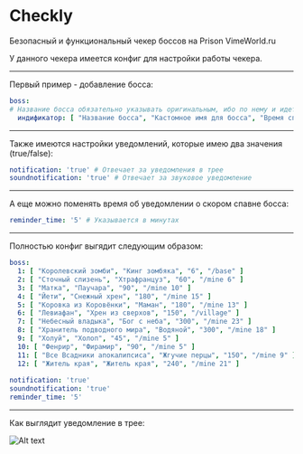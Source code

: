 # Checkly
Безопасный и функциональный чекер боссов на Prison VimeWorld.ru

У данного чекера имеется конфиг для настройки работы чекера. 
___
Первый пример - добавление босса:
```yaml
boss:
# Название босса обязательно указывать оригинальным, ибо по нему и идет поиск
  индификатор: [ "Название босса", "Кастомное имя для босса", "Время спавна в минутах", "Локация где спавнится" ] 
```
___
Также имеются настройки уведомлений, которые имею два значения (true/false):
```yaml
notification: 'true' # Отвечает за уведомления в трее
soundnotification: 'true' # Отвечает за звуковое уведомление
```
___
А еще можно поменять время об уведомлении о скором спавне босса:
```yaml
reminder_time: '5' # Указывается в минутах
```
___
Полностью конфиг выгядит следующим образом:

```yaml
boss:
  1: [ "Королевский зомби", "Кинг зомбяка", "6", "/base" ]
  2: [ "Сточный слизень", "Хтрафранцуз", "60", "/mine 6" ]
  3: [ "Матка", "Паучара", "90", "/mine 10" ]
  4: [ "Йети", "Снежный хрен", "180", "/mine 15" ]
  5: [ "Коровка из Коровёнки", "Маман", "180", "/mine 13" ]
  6: [ "Левиафан", "Хрен из сверхов", "150", "/village" ]
  7: [ "Небесный владыка", "Бог с неба", "300", "/mine 23" ]
  8: [ "Хранитель подводного мира", "Водяной", "300", "/mine 18" ]
  9: [ "Холуй", "Холоп", "45", "/mine 5" ]
  10: [ "Фенрир", "Фирамир", "90", "/mine 5" ]
  11: [ "Все Всадники апокалипсиса", "Жгучие перцы", "150", "/mine 9" ]
  12: [ "Житель края", "Житель края", "240", "/mine 21" ]
  
notification: 'true'
soundnotification: 'true'
reminder_time: '5'
```
___

Как выглядит уведомление в трее:

![Alt text](https://i.imgur.com/EaJCtAR.png "Пример уведомления")
